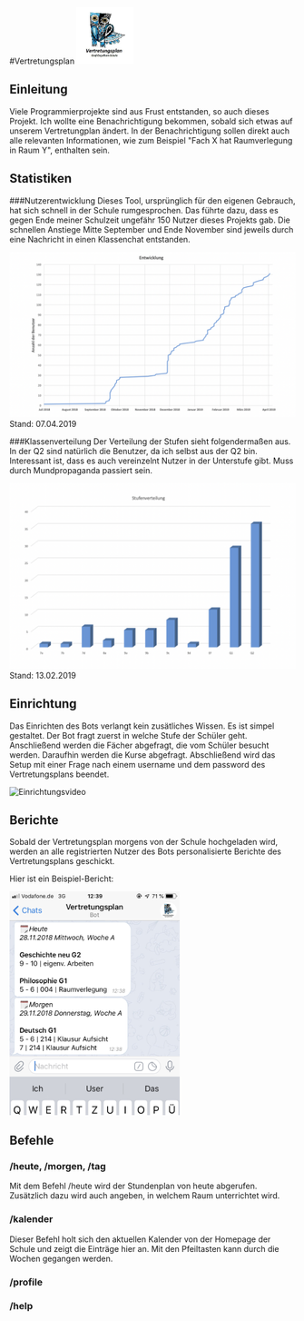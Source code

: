 #Vertretungsplan
<img src="pictures/logo.jpg" alt="logo" width="100">

## Einleitung
Viele Programmierprojekte sind aus Frust entstanden, so auch dieses Projekt.
Ich wollte eine Benachrichtigung bekommen, sobald sich etwas auf unserem
Vertretungplan ändert. In der Benachrichtigung sollen direkt auch alle relevanten
Informationen, wie zum Beispiel "Fach X hat Raumverlegung in Raum Y", enthalten sein.

## Statistiken

###Nutzerentwicklung
Dieses Tool, ursprünglich für den eigenen Gebrauch, hat sich schnell
in der Schule rumgesprochen. Das führte dazu, dass es gegen Ende meiner Schulzeit
ungefähr 150 Nutzer dieses Projekts gab. Die schnellen Anstiege Mitte September und
Ende November sind jeweils durch eine Nachricht in einen Klassenchat entstanden.

<img src="pictures/entwicklung_april_07.png" alt="Entwickling der Nutzeranzahl">
Stand: 07.04.2019

###Klassenverteilung
Der Verteilung der Stufen sieht folgendermaßen aus. In der Q2 sind natürlich die
Benutzer, da ich selbst aus der Q2 bin. Interessant ist, dass es auch vereinzelnt
Nutzer in der Unterstufe gibt. Muss durch Mundpropaganda passiert sein.

<img src="pictures/stufenverteilung.png" alt="Verteilung der Stufen">
Stand: 13.02.2019


## Einrichtung
Das Einrichten des Bots verlangt kein zusätliches Wissen. Es ist simpel gestaltet.
Der Bot fragt zuerst in welche Stufe der Schüler geht. Anschließend werden die Fächer
abgefragt, die vom Schüler besucht werden. Daraufhin werden die Kurse abgefragt.
Abschließend wird das Setup mit einer Frage nach einem username und dem password
des Vertretungsplans beendet.

<img src="pictures/einrichtung.gif" alt="Einrichtungsvideo" width="300">

## Berichte
Sobald der Vertretungsplan morgens von der Schule hochgeladen wird, werden an alle
registrierten Nutzer des Bots personalisierte Berichte des Vertretungsplans geschickt.

Hier ist ein Beispiel-Bericht:

<img src="pictures/example_message.jpg" width="300" alt="Beispiel für ein Bericht">

## Befehle

### /heute, /morgen, /tag
Mit dem Befehl /heute wird der Stundenplan von heute abgerufen. Zusätzlich dazu
wird auch angeben, in welchem Raum unterrichtet wird.

### /kalender
Dieser Befehl holt sich den aktuellen Kalender von der Homepage der Schule und
zeigt die Einträge hier an. Mit den Pfeiltasten kann durch die Wochen gegangen
werden.
### /profile
### /help